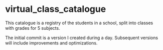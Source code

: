 # virtual_class_catalogue
This catalogue is a registry of the students in a school, split into classes with grades for 5 subjects. 

The initial commit is a version I created during a day. Subsequent versions will include improvements and optimizations.
